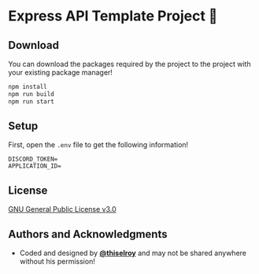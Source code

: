 # Express API Template Project 🥳
## Download
You can download the packages required by the project to the project with your existing package manager!
```bash
npm install
npm run build
npm run start
```
## Setup
First, open the `.env` file to get the following information! 
```
DISCORD_TOKEN=
APPLICATION_ID=
```

## License
[GNU General Public License v3.0](https://www.gnu.org/licenses/gpl-3.0.html)

## Authors and Acknowledgments
- Coded and designed by **[@thiselroy](https://discord.com/users/525816524729221162)** and may not be shared anywhere without his permission!
